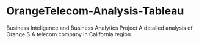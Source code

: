 # OrangeTelecom-Analysis-Tableau
Business Inteligence and Business Analytics Project
A detailed analysis of Orange S.A telecom company in California region.
